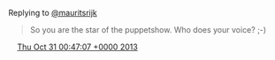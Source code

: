 Replying to [@mauritsrijk](https://twitter.com/mauritsrijk/status/395492538054082560)

> So you are the star of the puppetshow\. Who does your voice? ;\-\)

<img src="../../media/tweet.ico" width="12" /> [Thu Oct 31 00:47:07 +0000 2013](https://twitter.com/DromerDenker/status/395713509952323584)